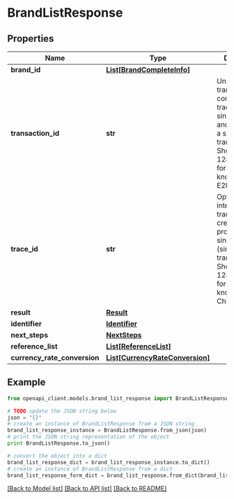 # BrandListResponse


## Properties
Name | Type | Description | Notes
------------ | ------------- | ------------- | -------------
**brand_id** | [**List[BrandCompleteInfo]**](BrandCompleteInfo.md) |  | [optional] 
**transaction_id** | **str** | Unique transaction, correlation or tracking id for a single request and reply i.e. for a single transaction. Should be a 128 bit GUID format. Also know as E2ETrackingId. | [optional] 
**trace_id** | **str** | Optional ID for internal child transactions created for processing a single request (single transaction). Should be a 128 bit GUID format. Also known as ChildTrackingId. | [optional] 
**result** | [**Result**](Result.md) |  | [optional] 
**identifier** | [**Identifier**](Identifier.md) |  | [optional] 
**next_steps** | [**NextSteps**](NextSteps.md) |  | [optional] 
**reference_list** | [**List[ReferenceList]**](ReferenceList.md) |  | [optional] 
**currency_rate_conversion** | [**List[CurrencyRateConversion]**](CurrencyRateConversion.md) |  | [optional] 

## Example

```python
from openapi_client.models.brand_list_response import BrandListResponse

# TODO update the JSON string below
json = "{}"
# create an instance of BrandListResponse from a JSON string
brand_list_response_instance = BrandListResponse.from_json(json)
# print the JSON string representation of the object
print BrandListResponse.to_json()

# convert the object into a dict
brand_list_response_dict = brand_list_response_instance.to_dict()
# create an instance of BrandListResponse from a dict
brand_list_response_form_dict = brand_list_response.from_dict(brand_list_response_dict)
```
[[Back to Model list]](../README.md#documentation-for-models) [[Back to API list]](../README.md#documentation-for-api-endpoints) [[Back to README]](../README.md)


